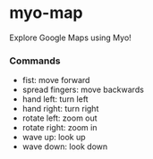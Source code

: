 myo-map
=======

Explore Google Maps using Myo!

### Commands
- fist: move forward
- spread fingers: move backwards
- hand left: turn left
- hand right: turn right
- rotate left: zoom out
- rotate right: zoom in
- wave up: look up
- wave down: look down
